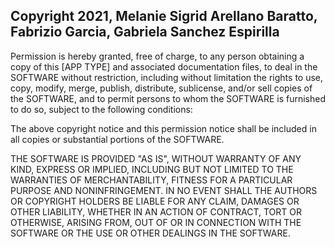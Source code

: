 ## Copyright 2021, Melanie Sigrid Arellano Baratto, Fabrizio Garcia, Gabriela Sanchez Espirilla

Permission is hereby granted, free of charge, to any person obtaining a copy of this [APP TYPE] and associated documentation files, to deal in the SOFTWARE without restriction, including without limitation the rights to use, copy, modify, merge, publish, distribute, sublicense, and/or sell copies of the SOFTWARE, and to permit persons to whom the SOFTWARE is furnished to do so, subject to the following conditions:

The above copyright notice and this permission notice shall be included in all copies or substantial portions of the SOFTWARE.

THE SOFTWARE IS PROVIDED "AS IS", WITHOUT WARRANTY OF ANY KIND, EXPRESS OR IMPLIED, INCLUDING BUT NOT LIMITED TO THE WARRANTIES OF MERCHANTABILITY, FITNESS FOR A PARTICULAR PURPOSE AND NONINFRINGEMENT. IN NO EVENT SHALL THE AUTHORS OR COPYRIGHT HOLDERS BE LIABLE FOR ANY CLAIM, DAMAGES OR OTHER LIABILITY, WHETHER IN AN ACTION OF CONTRACT, TORT OR OTHERWISE, ARISING FROM, OUT OF OR IN CONNECTION WITH THE SOFTWARE OR THE USE OR OTHER DEALINGS IN THE SOFTWARE.
